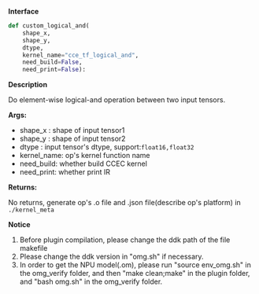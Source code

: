 ﻿**Interface**

```python
def custom_logical_and(
    shape_x, 
    shape_y, 
    dtype, 
    kernel_name="cce_tf_logical_and", 
    need_build=False,
    need_print=False):
```

**Description**

Do element-wise logical-and operation between two input tensors.

**Args:**

- shape_x : shape of input tensor1
- shape_y : shape of input tensor2
- dtype : input tensor's dtype, support:`float16,float32`
- kernel_name: op's kernel function name
- need_build: whether build CCEC kernel
- need_print: whether print IR

**Returns:**

No returns, generate op's .o file and .json file(describe op's platform) in `./kernel_meta`

**Notice**

1. Before plugin compilation, please change the ddk path of the file makefile
2. Please change the ddk version in "omg.sh" if necessary.
3. In order to get the NPU model(.om), please run "source env_omg.sh"  in the omg_verify folder, and then "make clean;make" in the plugin folder,  and "bash omg.sh" in the omg_verify folder.

